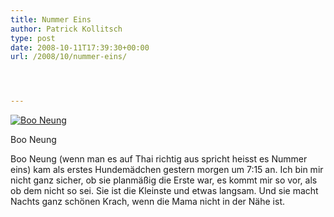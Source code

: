 ```yaml
---
title: Nummer Eins
author: Patrick Kollitsch
type: post
date: 2008-10-11T17:39:30+00:00
url: /2008/10/nummer-eins/




---
```

<div class="flickr">
  <a href="http://www.flickr.com/photos/schreibblogade/2933098373/" title="Boo Neung"><img src="//farm4.static.flickr.com/3288/2933098373_672621abb0.jpg" alt="Boo Neung" /></a></p> 
  
  <p>
    Boo Neung
  </p>
</div>

Boo Neung (wenn man es auf Thai richtig aus spricht heisst es Nummer eins) kam als erstes Hundemädchen gestern morgen um 7:15 an. Ich bin mir nicht ganz sicher, ob sie planmäßig die Erste war, es kommt mir so vor, als ob dem nicht so sei. Sie ist die Kleinste und etwas langsam. Und sie macht Nachts ganz schönen Krach, wenn die Mama nicht in der Nähe ist.
